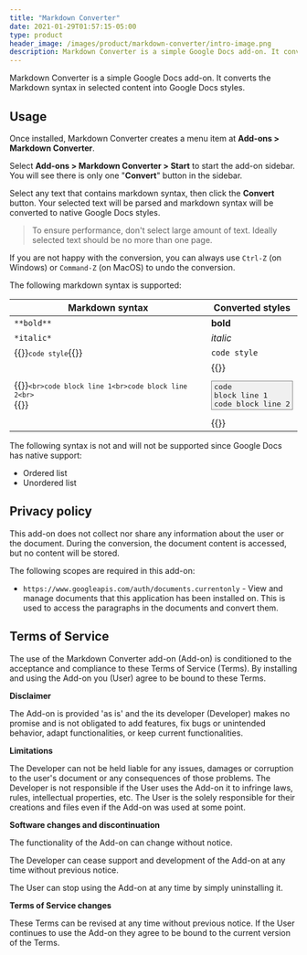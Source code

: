 ```yaml
---
title: "Markdown Converter"
date: 2021-01-29T01:57:15-05:00
type: product
header_image: /images/product/markdown-converter/intro-image.png
description: Markdown Converter is a simple Google Docs add-on. It converts the Markdown syntax in selected content into Google Docs styles.
---
```


Markdown Converter is a simple Google Docs add-on. It converts the Markdown syntax in selected content into Google Docs styles.

## Usage

Once installed, Markdown Converter creates a menu item at **Add-ons > Markdown Converter**.

Select **Add-ons > Markdown Converter > Start** to start the add-on sidebar. You will see there is only one "**Convert**" button in the sidebar.

Select any text that contains markdown syntax, then click the **Convert** button. Your selected text will be parsed and markdown syntax will be converted to native Google Docs styles.

> To ensure performance, don't select large amount of text. Ideally selected text should be no more than one page.

If you are not happy with the conversion, you can always use `Ctrl-Z` (on Windows) or `Command-Z` (on MacOS) to undo the conversion.

The following markdown syntax is supported:

Markdown syntax | Converted styles
----------------|--------------------
 `**bold**`     | **bold**
 `*italic*` | *italic*
{{<rawhtml>}}<code>`code style`</code>{{</rawhtml>}} | `code style`
{{<rawhtml>}}<code>```<br>code block line 1<br>code block line 2<br>```<br></code>{{</rawhtml>}} | {{<rawhtml>}}<pre style="border: 1px solid #888; padding: 2px 4px; background: #f0f0f0">code block line 1<br>code block line 2</pre>{{</rawhtml>}}

The following syntax is not and will not be supported since Google Docs has native support:

- Ordered list
- Unordered list

## Privacy policy

This add-on does not collect nor share any information about the user or the document. During the conversion, the document content is accessed, but no content will be stored.

The following scopes are required in this add-on:

- `https://www.googleapis.com/auth/documents.currentonly` - View and manage documents that this application has been installed on. This is used to access the paragraphs in the documents and convert them.


## Terms of Service

The use of the Markdown Converter add-on (Add-on) is conditioned to the acceptance and compliance to these Terms of Service (Terms). By installing and using the Add-on you (User) agree to be bound to these Terms.

**Disclaimer**

The Add-on is provided 'as is' and the its developer (Developer)  makes no promise and is not obligated to add features, fix bugs or unintended behavior, adapt functionalities, or keep current functionalities.

**Limitations**

The Developer can not be held liable for any issues, damages or corruption to the user's document or any consequences of those problems. The Developer is not responsible if the User uses the Add-on it to infringe laws, rules, intellectual properties, etc. The User is the solely responsible for their creations and files even if the Add-on was used at some point.

**Software changes and discontinuation**

The functionality of the Add-on can change without notice.

The Developer can cease support and development of the Add-on at any time without previous notice.

The User can stop using the Add-on at any time by simply uninstalling it.

**Terms of Service changes**

These Terms can be revised at any time without previous notice. If the User continues to use the Add-on they agree to be bound to the current version of the Terms.